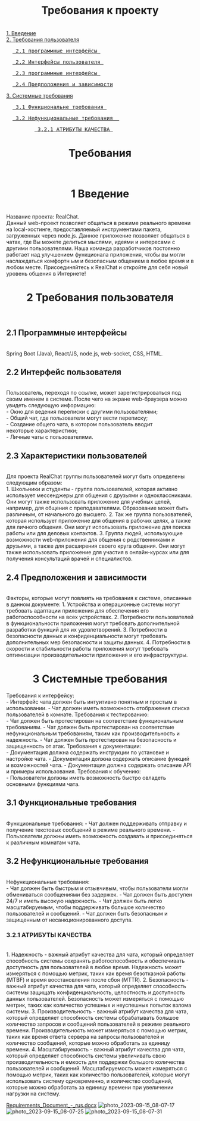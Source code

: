 <h1 align="center">Требования к проекту</h1> <br>
<a href="#vv">1. Введение</a> <br>
<a href="#требования">2. Требования пользователя</a><br>
<pre>  <a href="#интерфейсные1"> 2.1 программные интерфейсы </a> </pre>
<pre>  <a href="#интерфейсные2"> 2.2 Интерфейсы пользователя </a> </pre>
<pre>  <a href="#интерфейсные3"> 2.3 программные интерфейсы </a> </pre>
<pre>  <a href="#интерфейсные4"> 2.4 Предположения и зависимости</a></pre>
<a href="#требования2"> 3. Системные требования</a><br>
<pre>  <a href="#Функциональные"> 3.1 Функциональне требования </a> </pre>
<pre>  <a href="32-нефункциональные-требования-"> 3.2 Нефункциональные требования  </a> </pre>
<pre>         <a href="#Функциональные1_1"> 3.2.1 АТРИБУТЫ КАЧЕСТВА </a> </pre>
                


<h1 align="center">Требования </h1><br>
<h1 align="center" id="vv">1 Введение </h1><br>
Название проекта: RealChat.<br>
Данный web-проект позволяет общаться в режиме реального времени на local-хостинге, предоставляемый инструментами пакета, загруженных через node.js. Данное приложение позволяет общаться в чатах, где Вы можете делиться мыслями, идеями и интересами с другими пользователями. Наша команда разработчиков постоянно работает над улучшением функционала приложения, чтобы вы могли наслаждаться комфортн
ым и безопасным общением в любое время и в любом месте. Присоединяйтесь к RealChat и откройте для себя новый уровень общения в Интернете! <br>
<h1 align="center" id="требования">2 Требования пользователя </h1><br>
<h2 align="left" id="интерфейсные1">2.1 Программные интерфейсы </h2> <br>
Spring Boot (Java), React/JS, node.js, web-socket, CSS, HTML. <br>
<h2 align="left" id="интерфейсные2" >2.2 Интерфейс пользователя </h2><br>
Пользователь, переходя по ссылке, может зарегистрироваться под своим именем в системе. После чего на экране web-браузера можно увидеть следующую информацию:  <br>
-	Окно для ведения переписки с другими пользователями; <br>
-	Общий чат, где пользователи могут вести переписку; <br>
-	Создание общего чата, в котором пользователь вводит <br>
некоторые характеристики; <br>
-	Личные чаты с пользователями. <br>
<h2 align="left" id="интерфейсные3">2.3 Характеристики пользователей </h2><br>
Для проекта RealChat группы пользователей могут быть определены следующим образом: <br>
1. Школьники и студенты - группа пользователей, которая активно использует мессенджеры для общения с друзьями и одноклассниками. Они могут также использовать приложение для учебных целей, например, для общения с преподавателями. Образование может быть различным, от начального до высшего. 
2. Так же группа пользователей, которая использует приложение для общения в рабочих целях, а также для личного общения. Они могут использовать приложение для поиска работы или для деловых контактов.
3. Группа людей, использующие возможности web-приложения для общения с родственниками и друзьями, а также для расширения своего круга общения. Они могут также использовать приложение для участия в онлайн-курсах или для получения консультаций врачей и специалистов.
<h2 align="left" id="интерфейсные4">2.4 Предположения и зависимости </h2> <br>
Факторы, которые могут повлиять на требования к системе, описанные в данном документе:
1. Устройства и операционные системы могут требовать адаптации приложения для обеспечения его работоспособности на всех устройствах.
2. Потребности пользователей в функциональности приложения могут требовать дополнительной разработки функций для их удовлетворений.
3. Потребности в безопасности данных и конфиденциальности могут требовать дополнительных мер безопасности и защиты данных.
4. Потребности в скорости и стабильности работы приложения могут требовать оптимизации производительности приложения и его инфраструктуры. <br>
<h1 align="center" id="требования2" >3 Системные требования</h1>
Требования к интерфейсу: <br>
- Интерфейс чата должен быть интуитивно понятным и простым в использовании.
- Чат должен иметь возможность отображения списка пользователей в комнате.
Требования к тестированию: <br>
- Чат должен быть протестирован на соответствие функциональным требованиям.
- Чат должен быть протестирован на соответствие нефункциональным требованиям, таким как производительность и надежность.
- Чат должен быть протестирован на безопасность и защищенность от атак.
Требования к документации: <br>
- Документация должна содержать инструкции по установке и настройке чата.
- Документация должна содержать описание функций и возможностей чата.
- Документация должна содержать описание API и примеры использования.
Требования к обучению: <br>
- Пользователи должны иметь возможность быстро овладеть основными функциями чата. <br>
<h2 align="left" id="Функциональные">3.1 Функциональные требования </h2><br>
Функциональные требования:
- Чат должен поддерживать отправку и получение текстовых сообщений в режиме реального времени.
- Пользователи должны иметь возможность создавать и присоединяться к различным комнатам чата. <br>
<h2 align="left" id="Функциональные1">3.2 Нефункциональные требования </h2><br>
Нефункциональные требования: <br>
- Чат должен быть быстрым и отзывчивым, чтобы пользователи могли обмениваться сообщениями без задержек.
- Чат должен быть доступен 24/7 и иметь высокую надежность.
- Чат должен быть легко масштабируемым, чтобы поддерживать большое количество пользователей и сообщений.
- Чат должен быть безопасным и защищенным от несанкционированного доступа. <br>

<h3 align="left" id="Функциональные1_1">3.2.1 АТРИБУТЫ КАЧЕСТВА </h3><br>
1. Надежность - важный атрибут качества для чата, который определяет способность системы сохранять работоспособность и обеспечивать доступность для пользователей в любое время. Надежность может измеряться с помощью метрик, таких как время безотказной работы (MTBF) и время восстановления после сбоя (MTTR).
2. Безопасность - важный атрибут качества для чата, который определяет способность системы защищать конфиденциальность, целостность и доступность данных пользователей. Безопасность может измеряться с помощью метрик, таких как количество успешных и неуспешных попыток взлома системы.
3. Производительность - важный атрибут качества для чата, который определяет способность системы обрабатывать большое количество запросов и сообщений пользователей в режиме реального времени. Производительность может измеряться с помощью метрик, таких как время ответа сервера на запросы пользователей и количество сообщений, которые можно обработать за единицу времени.
4. Масштабируемость - важный атрибут качества для чата, который определяет способность системы увеличивать свою производительность и емкость для поддержки большого количества пользователей и сообщений. Масштабируемость может измеряться с помощью метрик, таких как количество пользователей, которые могут использовать систему одновременно, и количество сообщений, которые можно обработать за единицу времени при увеличении нагрузки на систему.

[Requirements_Document_-_rus.docx](https://github.com/MichaelSemenov/RealChat/files/12617144/Requirements_Document_-_rus.docx)
![photo_2023-09-15_08-07-17](https://github.com/MichaelSemenov/RealChat/assets/118275064/17da4028-d5c7-4076-aebf-e29083c821f5)
![photo_2023-09-15_08-07-25](https://github.com/MichaelSemenov/RealChat/assets/118275064/11be7e1a-b1e6-402e-9d1b-55434986defb)
![photo_2023-09-15_08-07-31](https://github.com/MichaelSemenov/RealChat/assets/118275064/39bbf9e4-97b7-4618-870f-dacfeb6f9c8c)
